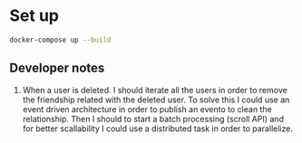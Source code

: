 # Set up
```bash
docker-compose up --build
```

## Developer notes
1. When a user is deleted. I should iterate all the users in order to remove the friendship related with the deleted user. To solve this I could use an event driven architecture in order to publish an evento to clean the relationship. Then I should to start a batch processing (scroll API) and for better scallability I could use a distributed task in order to parallelize.